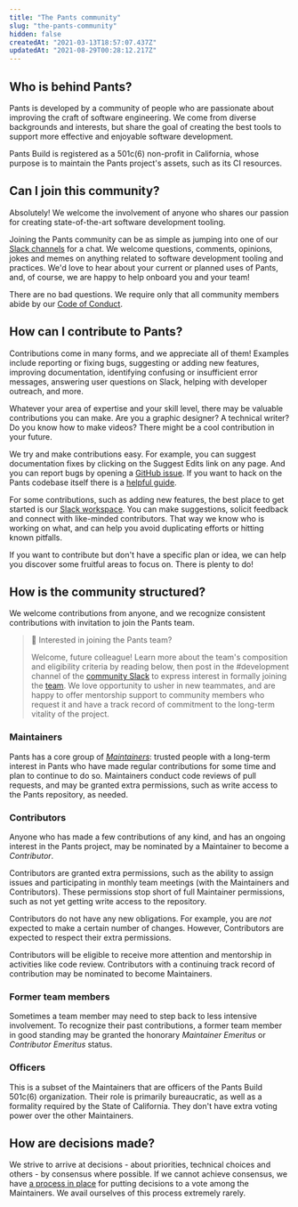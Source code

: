 ```yaml
---
title: "The Pants community"
slug: "the-pants-community"
hidden: false
createdAt: "2021-03-13T18:57:07.437Z"
updatedAt: "2021-08-29T00:28:12.217Z"
---
```

Who is behind Pants?
--------------------

Pants is developed by a community of people who are passionate about improving the craft of software engineering.  We come from diverse backgrounds and interests, but share the goal of creating the best tools to support more effective and enjoyable software development.

Pants Build is registered as a 501c(6) non-profit in California, whose purpose is to maintain the Pants project's assets, such as its CI resources.

Can I join this community?
--------------------------

Absolutely! We welcome the involvement of anyone who shares our passion for creating state-of-the-art software development tooling.

Joining the Pants community can be as simple as jumping into one of our [Slack channels](doc:getting-help) for a chat. We welcome questions, comments, opinions, jokes and memes on anything related to software development tooling and practices. We'd love to hear about your current or planned uses of Pants, and, of course, we are happy to help onboard you and your team!

There are no bad questions. We require only that all community members abide by our [Code of Conduct](doc:code-of-conduct).

How can I contribute to Pants?
------------------------------

Contributions come in many forms, and we appreciate all of them! Examples include reporting or fixing bugs, suggesting or adding new features, improving documentation, identifying confusing or insufficient error messages, answering user questions on Slack, helping with developer outreach, and more. 

Whatever your area of expertise and your skill level, there may be valuable contributions you can make.  Are you a graphic designer? A technical writer? Do you know how to make videos? There might be a cool contribution in your future.

We try and make contributions easy. For example, you can suggest documentation fixes by clicking on the Suggest Edits link on any page. And you can report bugs by opening a [GitHub issue](https://github.com/pantsbuild/pants/issues). If you want to hack on the Pants codebase itself there is a [helpful guide](doc:contributor-overview).

For some contributions, such as adding new features, the best place to get started is our [Slack workspace](doc:getting-started). You can make suggestions, solicit feedback and connect with like-minded contributors. That way we know who is working on what, and can help you avoid duplicating efforts or hitting known pitfalls.

If you want to contribute but don't have a specific plan or idea, we can help you discover some fruitful areas to focus on. There is plenty to do!

How is the community structured?
--------------------------------

We welcome contributions from anyone, and we recognize consistent contributions with invitation to join the Pants team. 

> 📘 Interested in joining the Pants team?
> 
> Welcome, future colleague! Learn more about the team's composition and eligibility criteria by reading below, then post in the #development channel of the [community Slack](doc:getting-started) to express interest in formally joining the [team](doc:team). We love opportunity to usher in new teammates, and are happy to offer mentorship support to community members who request it and have a track record of commitment to the long-term vitality of the project.

### Maintainers

Pants has a core group of [_Maintainers_](doc:maintainers): trusted people with a long-term interest in Pants who have made regular contributions for some time and plan to continue to do so. Maintainers conduct code reviews of pull requests, and may be granted extra permissions, such as write access to the Pants repository, as needed. 

### Contributors

Anyone who has made a few contributions of any kind, and has an ongoing interest in the Pants project, may be nominated by a Maintainer to become a _Contributor_. 

Contributors are granted extra permissions, such as the ability to assign issues and participating in monthly team meetings (with the Maintainers and Contributors). These permissions stop short of full Maintainer permissions, such as not yet getting write access to the repository.

Contributors do not have any new obligations. For example, you are _not_ expected to make a certain number of changes. However, Contributors are expected to respect their extra permissions.

Contributors will be eligible to receive more attention and mentorship in activities like code review. Contributors with a continuing track record of contribution may be nominated to become Maintainers.

### Former team members

Sometimes a team member may need to step back to less intensive involvement. To recognize their past contributions, a former team member in good standing may be granted the honorary _Maintainer Emeritus_ or _Contributor Emeritus_ status.

### Officers

This is a subset of the Maintainers that are officers of the Pants Build 501c(6) organization. Their role is primarily bureaucratic, as well as a formality required by the State of California. They don't have extra voting power over the other Maintainers.

How are decisions made?
-----------------------

We strive to arrive at decisions - about priorities, technical choices and others - by consensus where possible. If we cannot achieve consensus, we have [a process in place](doc:contentious-decisions) for putting decisions to a vote among the Maintainers. We avail ourselves of this process extremely rarely.
